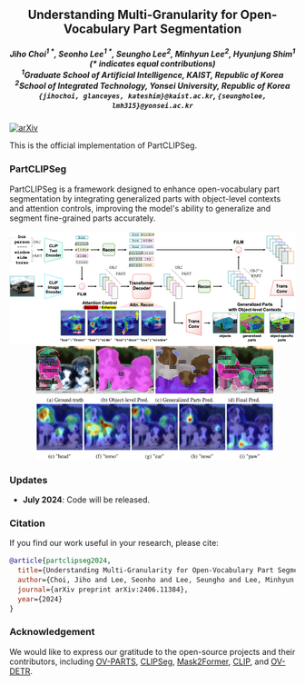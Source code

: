 <!--

PartCLIPSeg (arXiv 2024.06)

Authors
* Jiho Choi (https://github.com/JihoChoi)
* Seonho Lee (https://github.com/glanceyes)

-->

<h2 align="center">
    Understanding Multi-Granularity for Open-Vocabulary Part Segmentation
</h2>

<h5 align="center">
    Jiho Choi<sup>1 *</sup>, Seonho Lee<sup>1 *</sup>, Seungho Lee<sup>2</sup>, Minhyun Lee<sup>2</sup>, Hyunjung Shim<sup>1</sup><br>
    (* indicates equal contributions)<br>
    <sup>1</sup>Graduate School of Artificial Intelligence, KAIST, Republic of Korea<br>
    <sup>2</sup>School of Integrated Technology, Yonsei University, Republic of Korea<br>
    <code>{jihochoi, glanceyes, kateshim}@kaist.ac.kr</code>, <code>{seungholee, lmh315}@yonsei.ac.kr</code><br>
    <!-- <a href="https://arxiv.org/pdf/2203.11876.pdf">arXiv</a> |
    <a href="https://www.mmlab-ntu.com/project/ovdetr/index.html">Project Page</a> |
    <a href="https://github.com/yuhangzang/OV-DETR">Code</a> -->
</h5>

[![arXiv](https://img.shields.io/badge/arXiv-2406.11384-b31b1b.svg)](https://arxiv.org/abs/2406.11384)

This is the official implementation of PartCLIPSeg.

### PartCLIPSeg

PartCLIPSeg is a framework designed to enhance open-vocabulary part segmentation by integrating generalized parts with object-level contexts and attention controls, improving the model's ability to generalize and segment fine-grained parts accurately.

<div align="center">
    <img src="assets/part_clipseg_overall_architecture.png" alt="drawing" height="200em"/>
    &nbsp;
    <img src="assets/part_clipseg_teaser.png" alt="drawing" height="200em"/>
</div>

### Updates

- **July 2024**: Code will be released.

### Citation

If you find our work useful in your research, please cite:

```BiBTeX
@article{partclipseg2024,
  title={Understanding Multi-Granularity for Open-Vocabulary Part Segmentation},
  author={Choi, Jiho and Lee, Seonho and Lee, Seungho and Lee, Minhyun and Shim, Hyunjung},
  journal={arXiv preprint arXiv:2406.11384},
  year={2024}
}
```

### Acknowledgement

We would like to express our gratitude to the open-source projects and their contributors, including [OV-PARTS](https://github.com/OpenRobotLab/OV_PARTS), [CLIPSeg](https://github.com/timojl/clipseg), [Mask2Former](https://github.com/facebookresearch/Mask2Former), [CLIP](https://github.com/openai/CLIP), and [OV-DETR](https://github.com/yuhangzang/OV-DETR).
